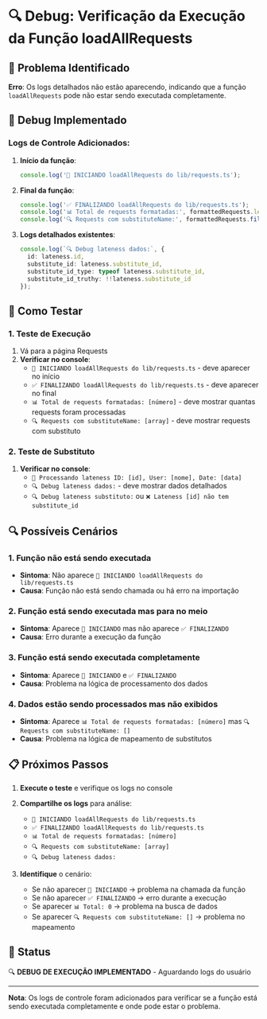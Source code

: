 # 🔍 Debug: Verificação da Execução da Função loadAllRequests

## 🎯 Problema Identificado
**Erro**: Os logs detalhados não estão aparecendo, indicando que a função `loadAllRequests` pode não estar sendo executada completamente.

## 🔧 Debug Implementado

### **Logs de Controle Adicionados:**

1. **Início da função**:
   ```typescript
   console.log('🚀 INICIANDO loadAllRequests do lib/requests.ts');
   ```

2. **Final da função**:
   ```typescript
   console.log('✅ FINALIZANDO loadAllRequests do lib/requests.ts');
   console.log('📊 Total de requests formatadas:', formattedRequests.length);
   console.log('🔍 Requests com substituteName:', formattedRequests.filter(req => req.substituteName));
   ```

3. **Logs detalhados existentes**:
   ```typescript
   console.log(`🔍 Debug lateness dados:`, {
     id: lateness.id,
     substitute_id: lateness.substitute_id,
     substitute_id_type: typeof lateness.substitute_id,
     substitute_id_truthy: !!lateness.substitute_id
   });
   ```

## 🧪 Como Testar

### **1. Teste de Execução**
1. Vá para a página Requests
2. **Verificar no console**:
   - `🚀 INICIANDO loadAllRequests do lib/requests.ts` - deve aparecer no início
   - `✅ FINALIZANDO loadAllRequests do lib/requests.ts` - deve aparecer no final
   - `📊 Total de requests formatadas: [número]` - deve mostrar quantas requests foram processadas
   - `🔍 Requests com substituteName: [array]` - deve mostrar requests com substituto

### **2. Teste de Substituto**
1. **Verificar no console**:
   - `🔧 Processando lateness ID: [id], User: [nome], Date: [data]`
   - `🔍 Debug lateness dados:` - deve mostrar dados detalhados
   - `🔍 Debug lateness substituto:` ou `❌ Lateness [id] não tem substitute_id`

## 🔍 Possíveis Cenários

### **1. Função não está sendo executada**
- **Sintoma**: Não aparece `🚀 INICIANDO loadAllRequests do lib/requests.ts`
- **Causa**: Função não está sendo chamada ou há erro na importação

### **2. Função está sendo executada mas para no meio**
- **Sintoma**: Aparece `🚀 INICIANDO` mas não aparece `✅ FINALIZANDO`
- **Causa**: Erro durante a execução da função

### **3. Função está sendo executada completamente**
- **Sintoma**: Aparece `🚀 INICIANDO` e `✅ FINALIZANDO`
- **Causa**: Problema na lógica de processamento dos dados

### **4. Dados estão sendo processados mas não exibidos**
- **Sintoma**: Aparece `📊 Total de requests formatadas: [número]` mas `🔍 Requests com substituteName: []`
- **Causa**: Problema na lógica de mapeamento de substitutos

## 📋 Próximos Passos

1. **Execute o teste** e verifique os logs no console
2. **Compartilhe os logs** para análise:
   - `🚀 INICIANDO loadAllRequests do lib/requests.ts`
   - `✅ FINALIZANDO loadAllRequests do lib/requests.ts`
   - `📊 Total de requests formatadas: [número]`
   - `🔍 Requests com substituteName: [array]`
   - `🔍 Debug lateness dados:`

3. **Identifique** o cenário:
   - Se não aparecer `🚀 INICIANDO` → problema na chamada da função
   - Se não aparecer `✅ FINALIZANDO` → erro durante a execução
   - Se aparecer `📊 Total: 0` → problema na busca de dados
   - Se aparecer `🔍 Requests com substituteName: []` → problema no mapeamento

## 🚀 Status

🔍 **DEBUG DE EXECUÇÃO IMPLEMENTADO** - Aguardando logs do usuário

---

**Nota**: Os logs de controle foram adicionados para verificar se a função está sendo executada completamente e onde pode estar o problema.
